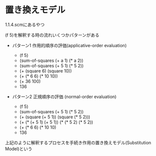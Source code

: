 # 置き換えモデル

1.1.4.scmにあるやつ

(f 5)を解釈する時の流れいくつかパターンがある

* パターン1 作用的順序の評価(applicative-order evaluation)
    * (f 5)
    * (sum-of-squares (+ a 1) (* a 2))
    * (sum-of-squares (+ 5 1) (* 5 2))
    * (+ (square 6) (square 10))
    * (+ (* 6 6) (* 10 10))
    * (+ 36 100)
    * 136

* パターン2 正規順序の評価 (normal-order evaluation)
    * (f 5)
    * (sum-of-squares (+ 5 1) (* 5 2))
    * (+ (square (+ 5 1)) (square (* 5 2)))
    * (+ (* (+ 5 1) (+ 5 1)) (* (* 5 2) (* 5 2))
    * (+ (* 6 6) (* 10 10)
    * 136

上記のように解釈するプロセスを手続き作用の置き換えモデル(Substitution Model)という
